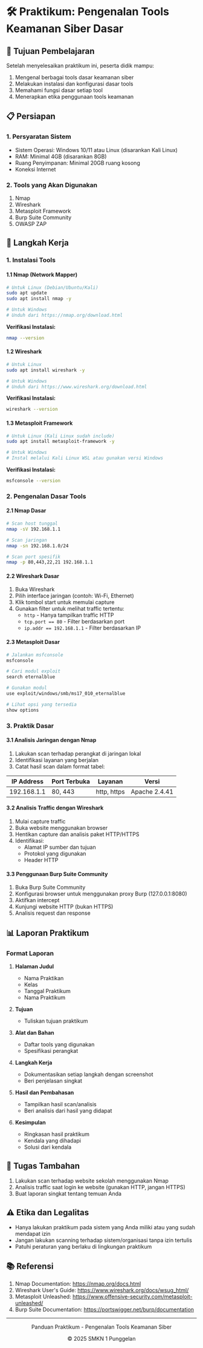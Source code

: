 # 🛠️ Praktikum: Pengenalan Tools Keamanan Siber Dasar

## 🎯 Tujuan Pembelajaran
Setelah menyelesaikan praktikum ini, peserta didik mampu:
1. Mengenal berbagai tools dasar keamanan siber
2. Melakukan instalasi dan konfigurasi dasar tools
3. Memahami fungsi dasar setiap tool
4. Menerapkan etika penggunaan tools keamanan

## 📋 Persiapan

### 1. Persyaratan Sistem
- Sistem Operasi: Windows 10/11 atau Linux (disarankan Kali Linux)
- RAM: Minimal 4GB (disarankan 8GB)
- Ruang Penyimpanan: Minimal 20GB ruang kosong
- Koneksi Internet

### 2. Tools yang Akan Digunakan
1. Nmap
2. Wireshark
3. Metasploit Framework
4. Burp Suite Community
5. OWASP ZAP

## 📝 Langkah Kerja

### 1. Instalasi Tools

#### 1.1 Nmap (Network Mapper)
```bash
# Untuk Linux (Debian/Ubuntu/Kali)
sudo apt update
sudo apt install nmap -y

# Untuk Windows
# Unduh dari https://nmap.org/download.html
```

**Verifikasi Instalasi:**
```bash
nmap --version
```

#### 1.2 Wireshark
```bash
# Untuk Linux
sudo apt install wireshark -y

# Untuk Windows
# Unduh dari https://www.wireshark.org/download.html
```

**Verifikasi Instalasi:**
```bash
wireshark --version
```

#### 1.3 Metasploit Framework
```bash
# Untuk Linux (Kali Linux sudah include)
sudo apt install metasploit-framework -y

# Untuk Windows
# Instal melalui Kali Linux WSL atau gunakan versi Windows
```

**Verifikasi Instalasi:**
```bash
msfconsole --version
```

### 2. Pengenalan Dasar Tools

#### 2.1 Nmap Dasar
```bash
# Scan host tunggal
nmap -sV 192.168.1.1

# Scan jaringan
nmap -sn 192.168.1.0/24

# Scan port spesifik
nmap -p 80,443,22,21 192.168.1.1
```

#### 2.2 Wireshark Dasar
1. Buka Wireshark
2. Pilih interface jaringan (contoh: Wi-Fi, Ethernet)
3. Klik tombol start untuk memulai capture
4. Gunakan filter untuk melihat traffic tertentu:
   - `http` - Hanya tampilkan traffic HTTP
   - `tcp.port == 80` - Filter berdasarkan port
   - `ip.addr == 192.168.1.1` - Filter berdasarkan IP

#### 2.3 Metasploit Dasar
```bash
# Jalankan msfconsole
msfconsole

# Cari modul exploit
search eternalblue

# Gunakan modul
use exploit/windows/smb/ms17_010_eternalblue

# Lihat opsi yang tersedia
show options
```

### 3. Praktik Dasar

#### 3.1 Analisis Jaringan dengan Nmap
1. Lakukan scan terhadap perangkat di jaringan lokal
2. Identifikasi layanan yang berjalan
3. Catat hasil scan dalam format tabel:

| IP Address | Port Terbuka | Layanan | Versi |
|------------|--------------|---------|-------|
| 192.168.1.1 | 80, 443 | http, https | Apache 2.4.41 |

#### 3.2 Analisis Traffic dengan Wireshark
1. Mulai capture traffic
2. Buka website menggunakan browser
3. Hentikan capture dan analisis paket HTTP/HTTPS
4. Identifikasi:
   - Alamat IP sumber dan tujuan
   - Protokol yang digunakan
   - Header HTTP

#### 3.3 Penggunaan Burp Suite Community
1. Buka Burp Suite Community
2. Konfigurasi browser untuk menggunakan proxy Burp (127.0.0.1:8080)
3. Aktifkan intercept
4. Kunjungi website HTTP (bukan HTTPS)
5. Analisis request dan response

## 📊 Laporan Praktikum

### Format Laporan
1. **Halaman Judul**
   - Nama Praktikan
   - Kelas
   - Tanggal Praktikum
   - Nama Praktikum

2. **Tujuan**
   - Tuliskan tujuan praktikum

3. **Alat dan Bahan**
   - Daftar tools yang digunakan
   - Spesifikasi perangkat

4. **Langkah Kerja**
   - Dokumentasikan setiap langkah dengan screenshot
   - Beri penjelasan singkat

5. **Hasil dan Pembahasan**
   - Tampilkan hasil scan/analisis
   - Beri analisis dari hasil yang didapat

6. **Kesimpulan**
   - Ringkasan hasil praktikum
   - Kendala yang dihadapi
   - Solusi dari kendala

## 📌 Tugas Tambahan
1. Lakukan scan terhadap website sekolah menggunakan Nmap
2. Analisis traffic saat login ke website (gunakan HTTP, jangan HTTPS)
3. Buat laporan singkat tentang temuan Anda

## ⚠️ Etika dan Legalitas
- Hanya lakukan praktikum pada sistem yang Anda miliki atau yang sudah mendapat izin
- Jangan lakukan scanning terhadap sistem/organisasi tanpa izin tertulis
- Patuhi peraturan yang berlaku di lingkungan praktikum

## 📚 Referensi
1. Nmap Documentation: https://nmap.org/docs.html
2. Wireshark User's Guide: https://www.wireshark.org/docs/wsug_html/
3. Metasploit Unleashed: https://www.offensive-security.com/metasploit-unleashed/
4. Burp Suite Documentation: https://portswigger.net/burp/documentation

---
<div align="center">
  <p>Panduan Praktikum - Pengenalan Tools Keamanan Siber</p>
  <p>© 2025 SMKN 1 Punggelan</p>
</div>
